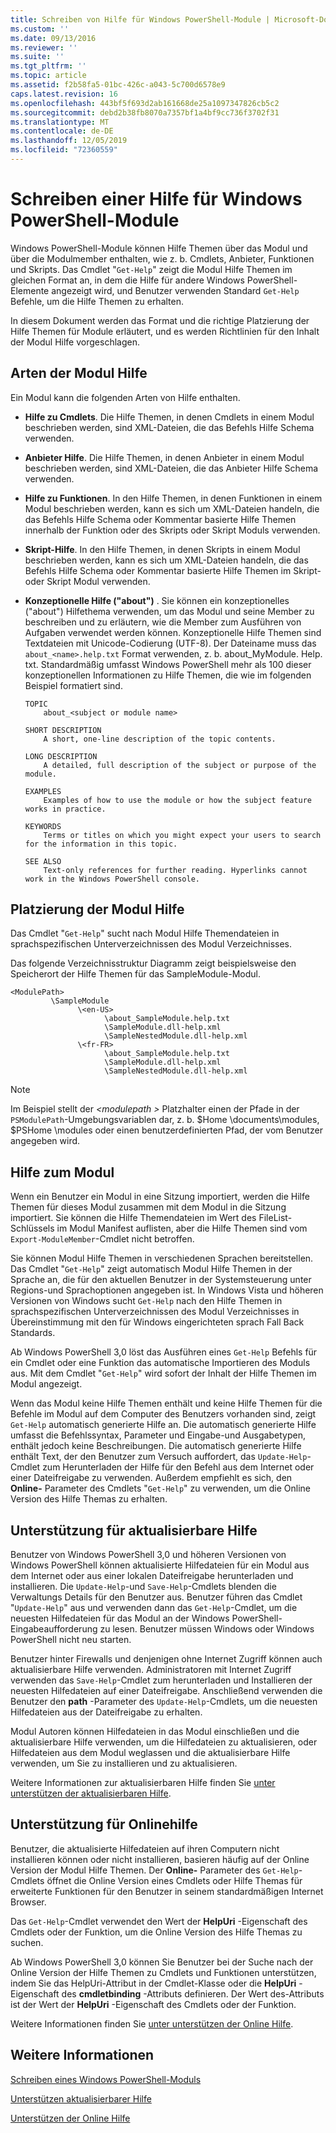 ```yaml
---
title: Schreiben von Hilfe für Windows PowerShell-Module | Microsoft-Dokumentation
ms.custom: ''
ms.date: 09/13/2016
ms.reviewer: ''
ms.suite: ''
ms.tgt_pltfrm: ''
ms.topic: article
ms.assetid: f2b58fa5-01bc-426c-a043-5c700d6578e9
caps.latest.revision: 16
ms.openlocfilehash: 443bf5f693d2ab161668de25a1097347826cb5c2
ms.sourcegitcommit: debd2b38fb8070a7357bf1a4bf9cc736f3702f31
ms.translationtype: MT
ms.contentlocale: de-DE
ms.lasthandoff: 12/05/2019
ms.locfileid: "72360559"
---
```

# <a name="writing-help-for-windows-powershell-modules"></a>Schreiben einer Hilfe für Windows PowerShell-Module

Windows PowerShell-Module können Hilfe Themen über das Modul und über die Modulmember enthalten, wie z. b. Cmdlets, Anbieter, Funktionen und Skripts. Das Cmdlet "`Get-Help`" zeigt die Modul Hilfe Themen im gleichen Format an, in dem die Hilfe für andere Windows PowerShell-Elemente angezeigt wird, und Benutzer verwenden Standard `Get-Help` Befehle, um die Hilfe Themen zu erhalten.

In diesem Dokument werden das Format und die richtige Platzierung der Hilfe Themen für Module erläutert, und es werden Richtlinien für den Inhalt der Modul Hilfe vorgeschlagen.

## <a name="types-of-module-help"></a>Arten der Modul Hilfe

Ein Modul kann die folgenden Arten von Hilfe enthalten.

- **Hilfe zu Cmdlets**. Die Hilfe Themen, in denen Cmdlets in einem Modul beschrieben werden, sind XML-Dateien, die das Befehls Hilfe Schema verwenden.

- **Anbieter Hilfe**. Die Hilfe Themen, in denen Anbieter in einem Modul beschrieben werden, sind XML-Dateien, die das Anbieter Hilfe Schema verwenden.

- **Hilfe zu Funktionen**. In den Hilfe Themen, in denen Funktionen in einem Modul beschrieben werden, kann es sich um XML-Dateien handeln, die das Befehls Hilfe Schema oder Kommentar basierte Hilfe Themen innerhalb der Funktion oder des Skripts oder Skript Moduls verwenden.

- **Skript-Hilfe**. In den Hilfe Themen, in denen Skripts in einem Modul beschrieben werden, kann es sich um XML-Dateien handeln, die das Befehls Hilfe Schema oder Kommentar basierte Hilfe Themen im Skript-oder Skript Modul verwenden.

- **Konzeptionelle Hilfe ("about")** . Sie können ein konzeptionelles ("about") Hilfethema verwenden, um das Modul und seine Member zu beschreiben und zu erläutern, wie die Member zum Ausführen von Aufgaben verwendet werden können. Konzeptionelle Hilfe Themen sind Textdateien mit Unicode-Codierung (UTF-8). Der Dateiname muss das `about_<name>.help.txt` Format verwenden, z. b. about_MyModule. Help. txt. Standardmäßig umfasst Windows PowerShell mehr als 100 dieser konzeptionellen Informationen zu Hilfe Themen, die wie im folgenden Beispiel formatiert sind.

  ```
  TOPIC
      about_<subject or module name>

  SHORT DESCRIPTION
      A short, one-line description of the topic contents.

  LONG DESCRIPTION
      A detailed, full description of the subject or purpose of the module.

  EXAMPLES
      Examples of how to use the module or how the subject feature works in practice.

  KEYWORDS
      Terms or titles on which you might expect your users to search for the information in this topic.

  SEE ALSO
      Text-only references for further reading. Hyperlinks cannot work in the Windows PowerShell console.

  ```

## <a name="placement-of-module-help"></a>Platzierung der Modul Hilfe

Das Cmdlet "`Get-Help`" sucht nach Modul Hilfe Themendateien in sprachspezifischen Unterverzeichnissen des Modul Verzeichnisses.

Das folgende Verzeichnisstruktur Diagramm zeigt beispielsweise den Speicherort der Hilfe Themen für das SampleModule-Modul.

```
<ModulePath>
         \SampleModule
               \<en-US>
                     \about_SampleModule.help.txt
                     \SampleModule.dll-help.xml
                     \SampleNestedModule.dll-help.xml
               \<fr-FR>
                     \about_SampleModule.help.txt
                     \SampleModule.dll-help.xml
                     \SampleNestedModule.dll-help.xml

```

> [!NOTE]
> Im Beispiel stellt der *\<modulepath >* Platzhalter einen der Pfade in der `PSModulePath`-Umgebungsvariablen dar, z. b. $Home \documents\modules, $PSHome \modules oder einen benutzerdefinierten Pfad, der vom Benutzer angegeben wird.

## <a name="getting-module-help"></a>Hilfe zum Modul

Wenn ein Benutzer ein Modul in eine Sitzung importiert, werden die Hilfe Themen für dieses Modul zusammen mit dem Modul in die Sitzung importiert. Sie können die Hilfe Themendateien im Wert des FileList-Schlüssels im Modul Manifest auflisten, aber die Hilfe Themen sind vom `Export-ModuleMember`-Cmdlet nicht betroffen.

Sie können Modul Hilfe Themen in verschiedenen Sprachen bereitstellen. Das Cmdlet "`Get-Help`" zeigt automatisch Modul Hilfe Themen in der Sprache an, die für den aktuellen Benutzer in der Systemsteuerung unter Regions-und Sprachoptionen angegeben ist. In Windows Vista und höheren Versionen von Windows sucht `Get-Help` nach den Hilfe Themen in sprachspezifischen Unterverzeichnissen des Modul Verzeichnisses in Übereinstimmung mit den für Windows eingerichteten sprach Fall Back Standards.

Ab Windows PowerShell 3,0 löst das Ausführen eines `Get-Help` Befehls für ein Cmdlet oder eine Funktion das automatische Importieren des Moduls aus. Mit dem Cmdlet "`Get-Help`" wird sofort der Inhalt der Hilfe Themen im Modul angezeigt.

Wenn das Modul keine Hilfe Themen enthält und keine Hilfe Themen für die Befehle im Modul auf dem Computer des Benutzers vorhanden sind, zeigt `Get-Help` automatisch generierte Hilfe an. Die automatisch generierte Hilfe umfasst die Befehlssyntax, Parameter und Eingabe-und Ausgabetypen, enthält jedoch keine Beschreibungen. Die automatisch generierte Hilfe enthält Text, der den Benutzer zum Versuch auffordert, das `Update-Help`-Cmdlet zum Herunterladen der Hilfe für den Befehl aus dem Internet oder einer Dateifreigabe zu verwenden. Außerdem empfiehlt es sich, den **Online-** Parameter des Cmdlets "`Get-Help`" zu verwenden, um die Online Version des Hilfe Themas zu erhalten.

## <a name="supporting-updatable-help"></a>Unterstützung für aktualisierbare Hilfe

Benutzer von Windows PowerShell 3,0 und höheren Versionen von Windows PowerShell können aktualisierte Hilfedateien für ein Modul aus dem Internet oder aus einer lokalen Dateifreigabe herunterladen und installieren. Die `Update-Help`-und `Save-Help`-Cmdlets blenden die Verwaltungs Details für den Benutzer aus. Benutzer führen das Cmdlet "`Update-Help`" aus und verwenden dann das `Get-Help`-Cmdlet, um die neuesten Hilfedateien für das Modul an der Windows PowerShell-Eingabeaufforderung zu lesen. Benutzer müssen Windows oder Windows PowerShell nicht neu starten.

Benutzer hinter Firewalls und denjenigen ohne Internet Zugriff können auch aktualisierbare Hilfe verwenden. Administratoren mit Internet Zugriff verwenden das `Save-Help`-Cmdlet zum herunterladen und Installieren der neuesten Hilfedateien auf einer Dateifreigabe. Anschließend verwenden die Benutzer den **path** -Parameter des `Update-Help`-Cmdlets, um die neuesten Hilfedateien aus der Dateifreigabe zu erhalten.

Modul Autoren können Hilfedateien in das Modul einschließen und die aktualisierbare Hilfe verwenden, um die Hilfedateien zu aktualisieren, oder Hilfedateien aus dem Modul weglassen und die aktualisierbare Hilfe verwenden, um Sie zu installieren und zu aktualisieren.

Weitere Informationen zur aktualisierbaren Hilfe finden Sie [unter unterstützen der aktualisierbaren Hilfe](./supporting-updatable-help.md).

## <a name="supporting-online-help"></a>Unterstützung für Onlinehilfe

Benutzer, die aktualisierte Hilfedateien auf ihren Computern nicht installieren können oder nicht installieren, basieren häufig auf der Online Version der Modul Hilfe Themen. Der **Online-** Parameter des `Get-Help`-Cmdlets öffnet die Online Version eines Cmdlets oder Hilfe Themas für erweiterte Funktionen für den Benutzer in seinem standardmäßigen Internet Browser.

Das `Get-Help`-Cmdlet verwendet den Wert der **HelpUri** -Eigenschaft des Cmdlets oder der Funktion, um die Online Version des Hilfe Themas zu suchen.

Ab Windows PowerShell 3,0 können Sie Benutzer bei der Suche nach der Online Version der Hilfe Themen zu Cmdlets und Funktionen unterstützen, indem Sie das HelpUri-Attribut in der Cmdlet-Klasse oder die **HelpUri** -Eigenschaft des **cmdletbinding** -Attributs definieren. Der Wert des-Attributs ist der Wert der **HelpUri** -Eigenschaft des Cmdlets oder der Funktion.

Weitere Informationen finden Sie [unter unterstützen der Online Hilfe](./supporting-online-help.md).

## <a name="see-also"></a>Weitere Informationen

[Schreiben eines Windows PowerShell-Moduls](./writing-a-windows-powershell-module.md)

[Unterstützen aktualisierbarer Hilfe](./supporting-updatable-help.md)

[Unterstützen der Online Hilfe](./supporting-online-help.md)